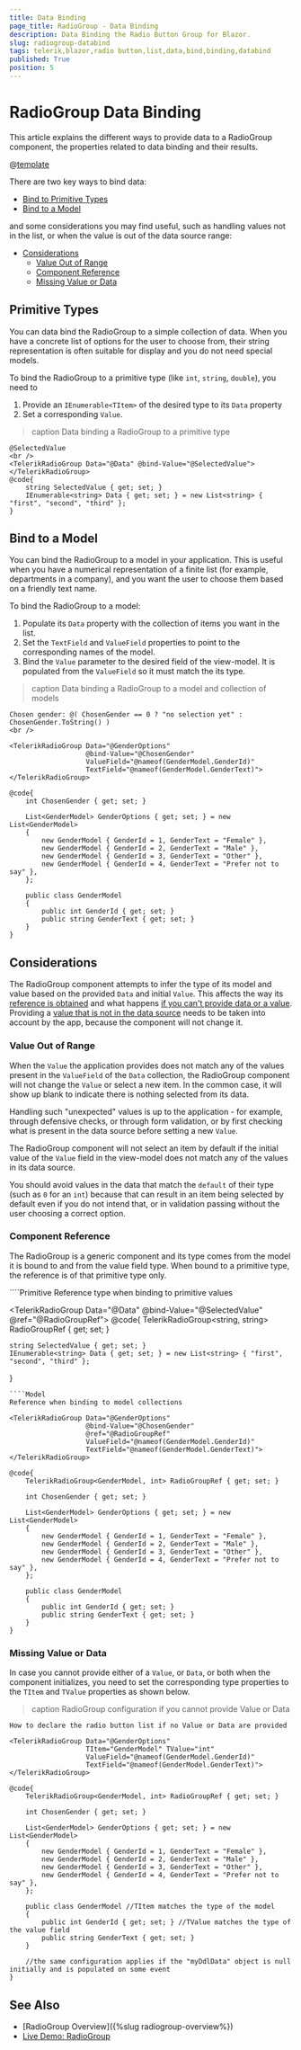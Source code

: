 ```yaml
---
title: Data Binding
page_title: RadioGroup - Data Binding
description: Data Binding the Radio Button Group for Blazor.
slug: radiogroup-databind
tags: telerik,blazor,radio button,list,data,bind,binding,databind
published: True
position: 5
---
```


# RadioGroup Data Binding

This article explains the different ways to provide data to a RadioGroup component, the properties related to data binding and their results.

@[template](/_contentTemplates/common/general-info.md#valuebind-vs-databind-link)

There are two key ways to bind data:

* [Bind to Primitive Types](#primitive-types)
* [Bind to a Model](#bind-to-a-model)

and some considerations you may find useful, such as handling values not in the list, or when the value is out of the data source range:

* [Considerations](#considerations)
	* [Value Out of Range](#value-out-of-range)
	* [Component Reference](#component-reference)
	* [Missing Value or Data](#missing-value-or-data)

## Primitive Types

You can data bind the RadioGroup to a simple collection of data. When you have a concrete list of options for the user to choose from, their string representation is often suitable for display and you do not need special models. 

To bind the RadioGroup to a primitive type (like `int`, `string`, `double`), you need to

1. Provide an `IEnumerable<TItem>` of the desired type to its `Data` property
1. Set a corresponding `Value`.

>caption Data binding a RadioGroup to a primitive type

````CSHTML
@SelectedValue
<br />
<TelerikRadioGroup Data="@Data" @bind-Value="@SelectedValue"></TelerikRadioGroup>
@code{
    string SelectedValue { get; set; }
    IEnumerable<string> Data { get; set; } = new List<string> { "first", "second", "third" };
}
````

## Bind to a Model

You can bind the RadioGroup to a model in your application. This is useful when you have a numerical representation of a finite list (for example, departments in a company), and you want the user to choose them based on a friendly text name.

To bind the RadioGroup to a model:

1. Populate its `Data` property with the collection of items you want in the list.
1. Set the `TextField` and `ValueField` properties to point to the corresponding names of the model.
1. Bind the `Value` parameter to the desired field of the view-model. It is populated from the `ValueField` so it must match the its type.

>caption Data binding a RadioGroup to a model and collection of models

````CSHTML
Chosen gender: @( ChosenGender == 0 ? "no selection yet" : ChosenGender.ToString() )
<br />

<TelerikRadioGroup Data="@GenderOptions"
                   @bind-Value="@ChosenGender"
                   ValueField="@nameof(GenderModel.GenderId)"
                   TextField="@nameof(GenderModel.GenderText)">
</TelerikRadioGroup>

@code{
    int ChosenGender { get; set; }

    List<GenderModel> GenderOptions { get; set; } = new List<GenderModel>
    {
        new GenderModel { GenderId = 1, GenderText = "Female" },
        new GenderModel { GenderId = 2, GenderText = "Male" },
        new GenderModel { GenderId = 3, GenderText = "Other" },
        new GenderModel { GenderId = 4, GenderText = "Prefer not to say" },
    };

    public class GenderModel
    {
        public int GenderId { get; set; }
        public string GenderText { get; set; }
    }
}
````

## Considerations

The RadioGroup component attempts to infer the type of its model and value based on the provided `Data` and initial `Value`. This affects the way its [reference is obtained](#component-reference) and what happens [if you can't provide data or a value](#missing-value-or-data). Providing a [value that is not in the data source](#value-out-of-range) needs to be taken into account by the app, because the component will not change it.

### Value Out of Range

When the `Value` the application provides does not match any of the values present in the `ValueField` of the `Data` collection, the RadioGroup component will not change the `Value` or select a new item. In the common case, it will show up blank to indicate there is nothing selected from its data.

Handling such "unexpected" values is up to the application - for example, through defensive checks, or through form validation, or by first checking what is present in the data source before setting a new `Value`.

The RadioGroup component will not select an item by default if the initial value of the `Value` field in the view-model does not match any of the values in its data source.

You should avoid values in the data that match the `default` of their type (such as `0` for an `int`) because that can result in an item being selected by default even if you do not intend that, or in validation passing without the user choosing a correct option.
 
### Component Reference

The RadioGroup is a generic component and its type comes from the model it is bound to and from the value field type. When bound to a primitive type, the reference is of that primitive type only.

<div class="skip-repl"></div>
````Primitive
Reference type when binding to primitive values

<TelerikRadioGroup Data="@Data" @bind-Value="@SelectedValue" @ref="@RadioGroupRef"></TelerikRadioGroup>
@code{
    TelerikRadioGroup<string, string> RadioGroupRef { get; set; }

    string SelectedValue { get; set; }
    IEnumerable<string> Data { get; set; } = new List<string> { "first", "second", "third" };
}

````
````Model
Reference when binding to model collections

<TelerikRadioGroup Data="@GenderOptions"
                   @bind-Value="@ChosenGender"
                   @ref="@RadioGroupRef"
                   ValueField="@nameof(GenderModel.GenderId)"
                   TextField="@nameof(GenderModel.GenderText)">
</TelerikRadioGroup>

@code{
    TelerikRadioGroup<GenderModel, int> RadioGroupRef { get; set; }

    int ChosenGender { get; set; }

    List<GenderModel> GenderOptions { get; set; } = new List<GenderModel>
    {
        new GenderModel { GenderId = 1, GenderText = "Female" },
        new GenderModel { GenderId = 2, GenderText = "Male" },
        new GenderModel { GenderId = 3, GenderText = "Other" },
        new GenderModel { GenderId = 4, GenderText = "Prefer not to say" },
    };

    public class GenderModel
    {
        public int GenderId { get; set; }
        public string GenderText { get; set; }
    }
}
````

### Missing Value or Data

 In case you cannot provide either of a `Value`, or `Data`, or both when the component initializes, you need to set the corresponding type properties to the `TItem` and `TValue` properties as shown below.

>caption RadioGroup configuration if you cannot provide Value or Data

````CSHTML
How to declare the radio button list if no Value or Data are provided

<TelerikRadioGroup Data="@GenderOptions"
                   TItem="GenderModel" TValue="int"
                   ValueField="@nameof(GenderModel.GenderId)"
                   TextField="@nameof(GenderModel.GenderText)">
</TelerikRadioGroup>

@code{
    TelerikRadioGroup<GenderModel, int> RadioGroupRef { get; set; }

    int ChosenGender { get; set; }

    List<GenderModel> GenderOptions { get; set; } = new List<GenderModel>
    {
        new GenderModel { GenderId = 1, GenderText = "Female" },
        new GenderModel { GenderId = 2, GenderText = "Male" },
        new GenderModel { GenderId = 3, GenderText = "Other" },
        new GenderModel { GenderId = 4, GenderText = "Prefer not to say" },
    };

    public class GenderModel //TItem matches the type of the model
    {
        public int GenderId { get; set; } //TValue matches the type of the value field
        public string GenderText { get; set; }
    }

    //the same configuration applies if the "myDdlData" object is null initially and is populated on some event
}
````


## See Also

  * [RadioGroup Overview]({%slug radiogroup-overview%})
  * [Live Demo: RadioGroup](https://demos.telerik.com/blazor-ui/radiogroup/overview)

